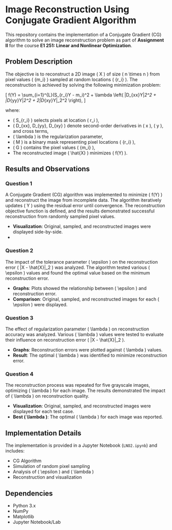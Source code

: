 # Image Reconstruction Using Conjugate Gradient Algorithm

This repository contains the implementation of a Conjugate Gradient (CG) algorithm to solve an image reconstruction problem as part of **Assignment II** for the course **E1 251: Linear and Nonlinear Optimization**.

## Problem Description

The objective is to reconstruct a 2D image \( X \) of size \( n \times n \) from pixel values \( \{m_i\} \) sampled at random locations \( \{r_i\} \). The reconstruction is achieved by solving the following minimization problem:

\[
f(Y) = \sum_{i=1}^{L}(S_{r_i}Y - m_i)^2 + \lambda \left( \|D_{xx}Y\|_2^2 + \|D_{yy}Y\|_2^2 + 2\|D_{xy}Y\|_2^2 \right),
\]

where:
- \( S_{r_i} \) selects pixels at location \( r_i \),
- \( D_{xx}, D_{yy}, D_{xy} \) denote second-order derivatives in \( x \), \( y \), and cross terms,
- \( \lambda \) is the regularization parameter,
- \( M \) is a binary mask representing pixel locations \( \{r_i\} \),
- \( G \) contains the pixel values \( \{m_i\} \),
- The reconstructed image \( \hat{X} \) minimizes \( f(Y) \).

## Results and Observations

### Question 1
A Conjugate Gradient (CG) algorithm was implemented to minimize \( f(Y) \) and reconstruct the image from incomplete data. The algorithm iteratively updates \( Y \) using the residual error until convergence. The reconstruction objective function is defined, and the results demonstrated successful reconstruction from randomly sampled pixel values.

- **Visualization**: Original, sampled, and reconstructed images were displayed side-by-side.
- 

### Question 2
The impact of the tolerance parameter \( \epsilon \) on the reconstruction error \( \|X - \hat{X}\|_2 \) was analyzed. The algorithm tested various \( \epsilon \) values and found the optimal value based on the minimum reconstruction error.

- **Graphs**: Plots showed the relationship between \( \epsilon \) and reconstruction error.
- **Comparison**: Original, sampled, and reconstructed images for each \( \epsilon \) were displayed.

### Question 3
The effect of regularization parameter \( \lambda \) on reconstruction accuracy was analyzed. Various \( \lambda \) values were tested to evaluate their influence on reconstruction error \( \|X - \hat{X}\|_2 \).

- **Graphs**: Reconstruction errors were plotted against \( \lambda \) values.
- **Result**: The optimal \( \lambda \) was identified to minimize reconstruction error.

### Question 4
The reconstruction process was repeated for five grayscale images, optimizing \( \lambda \) for each image. The results demonstrated the impact of \( \lambda \) on reconstruction quality.

- **Visualization**: Original, sampled, and reconstructed images were displayed for each test case.
- **Best \( \lambda \)**: The optimal \( \lambda \) for each image was reported.

## Implementation Details

The implementation is provided in a Jupyter Notebook (`LNO2.ipynb`) and includes:
- CG Algorithm
- Simulation of random pixel sampling
- Analysis of \( \epsilon \) and \( \lambda \)
- Reconstruction and visualization


## Dependencies

- Python 3.x
- NumPy
- Matplotlib
- Jupyter Notebook/Lab

